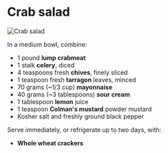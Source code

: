 # Crab salad

![Crab salad](http://i.imgur.com/JcilzHb.jpg)

In a medium bowl, combine:

- 1 pound **lump crabmeat**
- 1 stalk **celery**, diced
- 4 teaspoons fresh **chives**, finely sliced
- 1 teaspoon fresh **tarragon** leaves, minced
- 70 grams (~1/3 cup) **mayonnaise**
- 40 grams (~3 tablespoons) **sour cream**
- 1 tablespoon **lemon** juice
- 1 teaspoon **Colman's mustard** powder mustard
- Kosher salt and freshly ground black pepper

Serve immediately, or refrigerate up to two days, with:

- **Whole wheat crackers**
